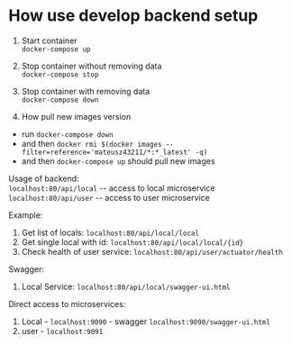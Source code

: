 # How use develop backend setup

1. Start container  
`docker-compose up`

2. Stop container without removing data  
`docker-compose stop`

3. Stop container with removing data  
`docker-compose down`

4. How pull new images version
 - run `docker-compose down` 
 - and then  `docker rmi $(docker images --filter=reference='mateusz43211/*:*_latest' -q)`
 - and then  `docker-compose up` should pull new images

Usage of backend:  
`localhost:80/api/local` -- access to local microservice  
`localhost:80/api/user` -- access to user microservice  

Example:  
1. Get list of locals: `localhost:80/api/local/local`
2. Get single local with id: `localhost:80/api/local/local/{id}`
3. Check health of user service: `localhost:80/api/user/actuator/health`

Swagger:
1. Local Service: `localhost:80/api/local/swagger-ui.html`


Direct access to microservices:  
1. Local - `localhost:9090` - swagger `localhost:9090/swagger-ui.html`  
2. user - `localhost:9091`


